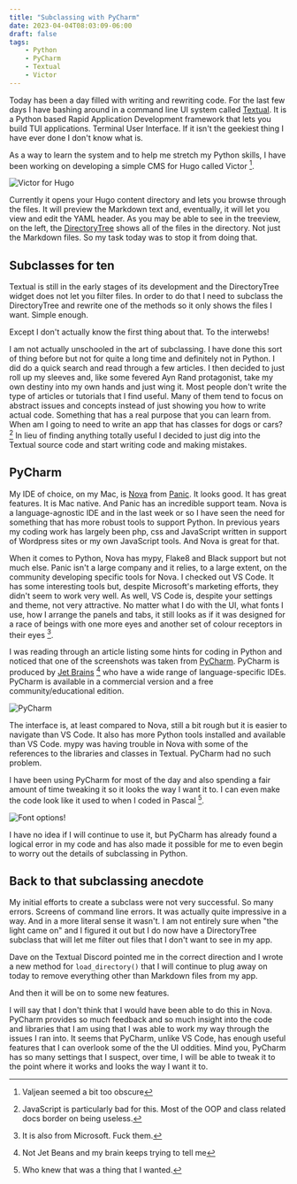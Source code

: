 ```yaml
---
title: "Subclassing with PyCharm"
date: 2023-04-04T08:03:09-06:00
draft: false
tags:
    - Python
    - PyCharm
    - Textual
    - Victor
---
```


Today has been a day filled with writing and rewriting code. For the last few days I have bashing around in a command line UI system called [Textual](https://github.com/textualize/textual/). It is a Python based Rapid Application Development framework that lets you build TUI applications. Terminal User Interface. If it isn't the geekiest thing I have ever done I don't know what is.

As a way to learn the system and to help me stretch my Python skills, I have been working on developing a simple CMS for Hugo called Victor [^1]. 

![Victor for Hugo](/images/victor.jpg)

Currently it opens your Hugo content directory and lets you browse through the files. It will preview the Markdown text and, eventually, it will let you view and edit the YAML header. As you may be able to see in the treeview, on the left, the [DirectoryTree](https://textual.textualize.io/widgets/directory_tree/) shows all of the files in the directory. Not just the Markdown files. So my task today was to stop it from doing that. 

## Subclasses for ten 

Textual is still in the early stages of its development and the DirectoryTree widget does not let you filter files. In order to do that I need to subclass the DirectoryTree and rewrite one of the methods so it only shows the files I want. Simple enough.

Except I don't actually know the first thing about that. To the interwebs!

I am not actually unschooled in the art of subclassing. I have done this sort of thing before but not for quite a long time and definitely not in Python. I did do a quick search and read through a few articles. I then decided to just roll up my sleeves and, like some fevered Ayn Rand protagonist, take my own destiny into my own hands and just wing it. Most people don't write the type of articles or tutorials that I find useful. Many of them tend to focus on abstract issues and concepts instead of just showing you how to write actual code. Something that has a real purpose that you can learn from. When am I going to need to write an app that has classes for dogs or cars? [^4] In lieu of finding anything totally useful I decided to just dig into the Textual source code and start writing code and making mistakes.

## PyCharm

My IDE of choice, on my Mac, is [Nova](https://nova.app/) from [Panic](https://panic.com/). It looks good. It has great features. It is Mac native. And Panic has an incredible support team. Nova is a language-agnostic IDE and in the last week or so I have seen the need for something that has more robust tools to support Python. In previous years my coding work has largely been php, css and JavaScript written in support of Wordpress sites or my own JavaScript tools. And Nova is great for that. 

When it comes to Python, Nova has mypy, Flake8 and Black support but not much else. Panic isn't a large company and it relies, to a large extent, on the community developing specific tools for Nova. I checked out VS Code. It has some interesting tools but, despite Microsoft's marketing efforts, they didn't seem to work very well. As well, VS Code is, despite your settings and theme, not very attractive. No matter what I do with the UI, what fonts I use, how I arrange the panels and tabs, it still looks as if it was designed for a race of beings with one more eyes and another set of colour receptors in their eyes [^2].

I was reading through an article listing some hints for coding in Python and noticed that one of the screenshots was taken from [PyCharm](https://www.jetbrains.com/pycharm/). PyCharm is produced by [Jet Brains](https://www.jetbrains.com/) [^3] who have a wide range of language-specific IDEs. PyCharm is available in a commercial version and a free community/educational edition. 

![PyCharm](/images/PyCharm.jpg)

The interface is, at least compared to Nova, still a bit rough but it is easier to navigate than VS Code. It also has more Python tools installed and available than VS Code. mypy was having trouble in Nova with some of the references to the libraries and classes in Textual. PyCharm had no such problem.

I have been using PyCharm for most of the day and also spending a fair amount of time tweaking it so it looks the way I want it to. I can even make the code look like it used to when I coded in Pascal [^5]. 

![Font options!](/images/fontchoice.jpg)

I have no idea if I will continue to use it, but PyCharm has already found a logical error in my code and has also made it possible for me to even begin to worry out the details of subclassing in Python.

## Back to that subclassing anecdote

My initial efforts to create a subclass were not very successful. So many errors. Screens of command line errors. It was actually quite impressive in a way. And in a more literal sense it wasn't. I am not entirely sure when "the light came on" and I figured it out but I do now have a DirectoryTree subclass that will let me filter out files that I don't want to see in my app. 

Dave on the Textual Discord pointed me in the correct direction and I wrote a new method for `load_directory()` that I will continue to plug away on today to remove everything other than Markdown files from my app. 

And then it will be on to some new features. 

I will say that I don't think that I would have been able to do this in Nova. PyCharm provides so much feedback and so much insight into the code and libraries that I am using that I was able to work my way through the issues I ran into. It seems that PyCharm, unlike VS Code, has enough useful features that I can overlook some of the the UI oddities. Mind you, PyCharm has so many settings that I suspect, over time, I will be able to tweak it to the point where it works and looks the way I want it to. 

[^1]: Valjean seemed a bit too obscure
[^2]: It is also from Microsoft. Fuck them.
[^3]: Not Jet Beans and my brain keeps trying to tell me
[^4]: JavaScript is particularly bad for this. Most of the OOP and class related docs border on being useless.
[^5]: Who knew that was a thing that I wanted.